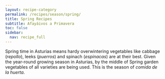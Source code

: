```yaml
---
layout: recipe-category
permalink: /recipes/season/spring/
title: Spring Recipes
subtitle: Afayáivos a Primavera
toc: false
sidebar:
  nav: recipe_full
---
```

Spring time in Asturias means hardy overwintering vegetables like cabbage (*repollo*), leeks (*puerros*) and spinach (*espinacas*) are at their best. Given the year-round growing season in Asturias, by the middle of Spring garden vegetables of all varieties are being used. This is the season of *comida de la huerta*.